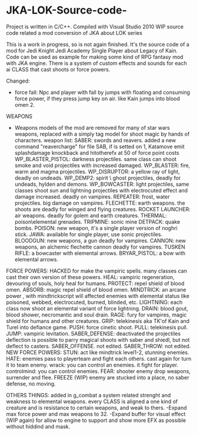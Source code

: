 # JKA-LOK-Source-code-

Project is written in C/C++. Compiled with Visual Studio 2010 
WIP source code related a mod conversion of JKA about LOK series 

This is a work in progress, so is not again finished. 
It's the source code of a mod for Jedi Knight Jedi Academy Single Player about Legacy of Kain. 
Code can be used as example for making some kind of RPG fantasy mod with JKA engine. 
There is a system of custom effects and sounds for each ai CLASS that cast shoots or force powers. 

Changed: 
- force fall: Npc and player with fall by jumps with floating and consuming force power, if they press jump key on air. like Kain jumps into blood omen 2. 

WEAPONS 
- Weapons models of the mod are removed for many of star wars weapons, replaced with a simply tag model for shoot magic by hands of characters.
weapon list: 
SABER: swords and reavers. added a new command "reavercharge" for file SAB, if is setted on 1, Katamove 
emit splashdamage knockback and hitotherefx at 50 of force point costs 
WP_BLASTER_PISTOL: darkness projectiles. same class can shoot smoke and void projectiles with increased damaged. 
WP_BLASTER: fire, warm and magma projectiles.
WP_DISRUPTOR: a yellow ray of light, deadly on undeads. 
WP_DEMP2: spirit \ ghost projectiles, deadly for undeads, hylden and demons. 
WP_BOWCASTER: light projectiles, same classes shoot sun and lightning projectiles with electrocuted effect and damage increased. 
deadly on vampires. 
REPEATER: frost, water projectiles. big damage on vampires. 
FLECHETTE: earth weapons. the shoots are deadly for winged and flying creatures. 
ROCKET LAUNCHER: air weapons. deadly for golem and earth creatures. 
THERMAL: poison\elemental grenades. 
TRIPMINE: sonic mine
DETPACK: quake bombs. 
POISON: new weapon, it's a single player version of noghri stick. 
JAWA: available for single player, use sonic projectiles. 
BLOODGUN: new weapons, a gun deadly for vampires.
CANNON: new weapons, an alchemic flechette cannon deadly for vampires. 
TUSKEN RIFLE: a bowcaster with elemental arrows. 
BRYAR_PISTOL: a bow with elemental arrows. 

FORCE POWERS: HACKED for make the vampiric spells. many classes can cast their own version of these powers. 
HEAL: vampiric regeneration, devouring of souls, holy heal for humans. 
PROTECT: repel shield of blood omen. 
ABSORB: magic repel shield of blood omen. 
MINDTRICK: an arcane power , with mindtrickscript will affected enemies with elemental status like poisoned, webbed, electrocuted, burned, blinded, etc. 
LIGHTNING: each class now shoot an elemental variant of force lightning. 
DRAIN: blood gout, blood shower, necromantic and soul drain. 
RAGE: fury for vampires, magic shield for humans and other creatures. 
GRIP: telekinesis aka TK'of Kain and Turel into defiance game. 
PUSH: force cinetic shoot. 
PULL: telekinesis pull. 
JUMP: vampiric levitation. 
SABER_DEFENSE: deactivated the projectiles deflection is possible to parry magical shoots with saber and shiedl,
but not deflect to casters. 
SABER_OFFENSE. not edited.
SABER_THROW: not edited. 
NEW FORCE POWERS: 
STUN: act like mindtrick level1-2, stunning enemies. 
HATE: enemies pass to playerteam and fight each others. cast again for turn it to team enemy.
wrack: you can control an enemies. it fight for player. 
controlmind: you can control enemies. 
FEAR: shooter enemy drop weapons, surrender and flee. 
FREEZE (WIP) enemy are stucked into a place, no saber defense, no moving. 

OTHERS THINGS: 
added in g_combat a system related strenght and weakness to elemental weapons. every CLASS is aligned a one kind of creature and is resistance to certain weapons, and weak to thers. 
-Expand max force power and max weapons to 32. 
-Expand buffer for visual effect (WIP again) for allow to engine to support and show more EFX as possible without hiddind and mask.














